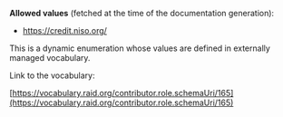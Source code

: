 



**Allowed values** (fetched at the time of the documentation generation):

* https://credit.niso.org/


This is a dynamic enumeration whose values are defined in externally managed vocabulary. 

Link to the vocabulary:

[https://vocabulary.raid.org/contributor.role.schemaUri/165](https://vocabulary.raid.org/contributor.role.schemaUri/165)









